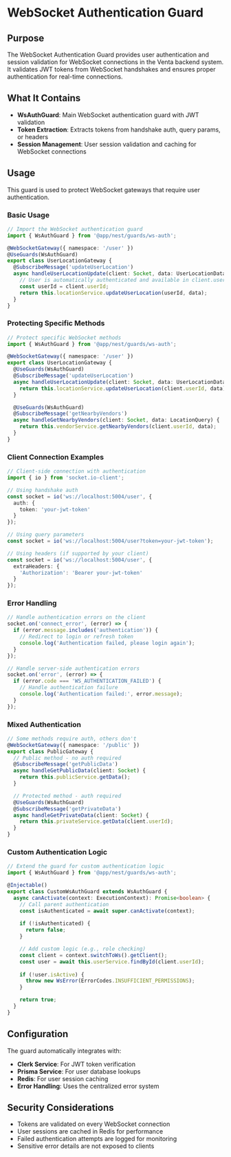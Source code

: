 # WebSocket Authentication Guard

## Purpose

The WebSocket Authentication Guard provides user authentication and session validation for WebSocket connections in the Venta backend system. It validates JWT tokens from WebSocket handshakes and ensures proper authentication for real-time connections.

## What It Contains

- **WsAuthGuard**: Main WebSocket authentication guard with JWT validation
- **Token Extraction**: Extracts tokens from handshake auth, query params, or headers
- **Session Management**: User session validation and caching for WebSocket connections

## Usage

This guard is used to protect WebSocket gateways that require user authentication.

### Basic Usage
```typescript
// Import the WebSocket authentication guard
import { WsAuthGuard } from '@app/nest/guards/ws-auth';

@WebSocketGateway({ namespace: '/user' })
@UseGuards(WsAuthGuard)
export class UserLocationGateway {
  @SubscribeMessage('updateUserLocation')
  async handleUserLocationUpdate(client: Socket, data: UserLocationData) {
    // User is automatically authenticated and available in client.userId
    const userId = client.userId;
    return this.locationService.updateUserLocation(userId, data);
  }
}
```

### Protecting Specific Methods
```typescript
// Protect specific WebSocket methods
import { WsAuthGuard } from '@app/nest/guards/ws-auth';

@WebSocketGateway({ namespace: '/user' })
export class UserLocationGateway {
  @UseGuards(WsAuthGuard)
  @SubscribeMessage('updateUserLocation')
  async handleUserLocationUpdate(client: Socket, data: UserLocationData) {
    return this.locationService.updateUserLocation(client.userId, data);
  }

  @UseGuards(WsAuthGuard)
  @SubscribeMessage('getNearbyVendors')
  async handleGetNearbyVendors(client: Socket, data: LocationQuery) {
    return this.vendorService.getNearbyVendors(client.userId, data);
  }
}
```

### Client Connection Examples
```typescript
// Client-side connection with authentication
import { io } from 'socket.io-client';

// Using handshake auth
const socket = io('ws://localhost:5004/user', {
  auth: {
    token: 'your-jwt-token'
  }
});

// Using query parameters
const socket = io('ws://localhost:5004/user?token=your-jwt-token');

// Using headers (if supported by your client)
const socket = io('ws://localhost:5004/user', {
  extraHeaders: {
    'Authorization': 'Bearer your-jwt-token'
  }
});
```

### Error Handling
```typescript
// Handle authentication errors on the client
socket.on('connect_error', (error) => {
  if (error.message.includes('authentication')) {
    // Redirect to login or refresh token
    console.log('Authentication failed, please login again');
  }
});

// Handle server-side authentication errors
socket.on('error', (error) => {
  if (error.code === 'WS_AUTHENTICATION_FAILED') {
    // Handle authentication failure
    console.log('Authentication failed:', error.message);
  }
});
```

### Mixed Authentication
```typescript
// Some methods require auth, others don't
@WebSocketGateway({ namespace: '/public' })
export class PublicGateway {
  // Public method - no auth required
  @SubscribeMessage('getPublicData')
  async handleGetPublicData(client: Socket) {
    return this.publicService.getData();
  }

  // Protected method - auth required
  @UseGuards(WsAuthGuard)
  @SubscribeMessage('getPrivateData')
  async handleGetPrivateData(client: Socket) {
    return this.privateService.getData(client.userId);
  }
}
```

### Custom Authentication Logic
```typescript
// Extend the guard for custom authentication logic
import { WsAuthGuard } from '@app/nest/guards/ws-auth';

@Injectable()
export class CustomWsAuthGuard extends WsAuthGuard {
  async canActivate(context: ExecutionContext): Promise<boolean> {
    // Call parent authentication
    const isAuthenticated = await super.canActivate(context);
    
    if (!isAuthenticated) {
      return false;
    }

    // Add custom logic (e.g., role checking)
    const client = context.switchToWs().getClient();
    const user = await this.userService.findById(client.userId);
    
    if (!user.isActive) {
      throw new WsError(ErrorCodes.INSUFFICIENT_PERMISSIONS);
    }

    return true;
  }
}
```

## Configuration

The guard automatically integrates with:
- **Clerk Service**: For JWT token verification
- **Prisma Service**: For user database lookups
- **Redis**: For user session caching
- **Error Handling**: Uses the centralized error system

## Security Considerations

- Tokens are validated on every WebSocket connection
- User sessions are cached in Redis for performance
- Failed authentication attempts are logged for monitoring
- Sensitive error details are not exposed to clients 